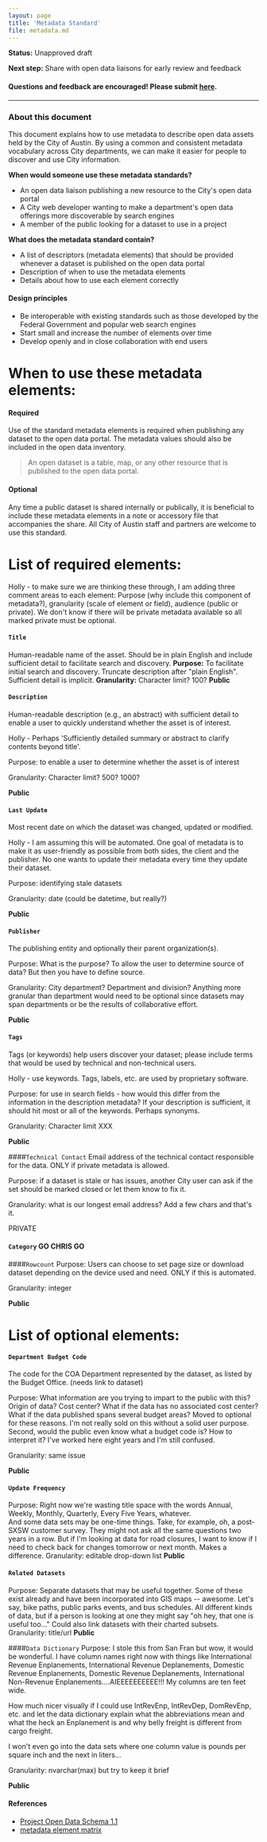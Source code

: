 ```yaml
---
layout: page
title: 'Metadata Standard'
file: metadata.md
---
```


**Status:** Unapproved draft  

**Next step:** Share with open data liaisons for early review and feedback  

#### Questions and feedback are encouraged! Please submit [here](https://github.com/cityofaustin/open-data-docs/milestones/Metadata%20Standard%20v1.0).

***

### About this document

This document explains how to use metadata to describe open data assets held by the City of Austin. By using a common and consistent metadata vocabulary across City departments, we can make it easier for people to discover and use City information. 

**When would someone use these metadata standards?**

* An open data liaison publishing a new resource to the City's open data portal
* A City web developer wanting to make a department's open data offerings more discoverable by search engines
* A member of the public looking for a dataset to use in a project

**What does the metadata standard contain?**

* A list of descriptors (metadata elements) that should be provided whenever a dataset is published on the open data portal
* Description of when to use the metadata elements
* Details about how to use each element correctly

#### Design principles

* Be interoperable with existing standards such as those developed by the Federal Government and popular web search engines
* Start small and increase the number of elements over time
* Develop openly and in close collaboration with end users

# When to use these metadata elements:

#### Required
Use of the standard metadata elements is required when publishing any dataset to the open data portal. The metadata values should also be included in the open data inventory. 
> An open dataset is a table, map, or any other resource that is published to the open data portal.

#### Optional
Any time a public dataset is shared internally or publically, it is beneficial to include these metadata elements in a note or accessory file that accompanies the share. All City of Austin staff and partners are welcome to use this standard. 

# List of required elements:

Holly - to make sure we are thinking these through, I am adding three comment areas to each element:  Purpose (why include this component of metadata?), granularity (scale of element or field), audience (public or private).  We don't know if there will be private metadata available so all marked private must be optional.


#### `Title`
Human-readable name of the asset. Should be in plain English and include sufficient detail to facilitate search and discovery.
**Purpose:**  To facilitate initial search and discovery.  Truncate description after "plain English".  Sufficient detail is implicit.
**Granularity:**  Character limit? 100?
**Public**

#### `Description` 
Human-readable description (e.g., an abstract) with sufficient detail to enable a user to quickly understand whether the asset is of interest.

Holly - Perhaps 'Sufficiently detailed summary or abstract to clarify contents beyond title'.

Purpose:  to enable a user to determine whether the asset is of interest

Granularity: Character limit?  500?  1000?

**Public**

#### `Last Update`
Most recent date on which the dataset was changed, updated or modified. 

Holly - I am assuming this will be automated.  One goal of metadata is to make it as user-friendly as possible from both sides, the client and the publisher.  No one wants to update their metadata every time they update their dataset.

Purpose:  identifying stale datasets

Granularity:  date (could be datetime, but really?)

**Public**

#### `Publisher`
The publishing entity and optionally their parent organization(s).

Purpose:  What is the purpose?  To allow the user to determine source of data?  But then you have to define source.

Granularity:  City department?  Department and division?  Anything more granular than department would need to be optional since datasets may span departments or be the results of collaborative effort.

**Public**

#### `Tags`
Tags (or keywords) help users discover your dataset; please include terms that would be used by technical and non-technical users.

Holly - use keywords.  Tags, labels, etc. are used by proprietary software.

Purpose: for use in search fields - how would this differ from the information in the description metadata?  If your description is sufficient, it should hit most or all of the keywords.  Perhaps synonyms.

Granularity: Character limit XXX

**Public**

####`Technical Contact`
Email address of the technical contact responsible for the data.  ONLY if private metadata is allowed.

Purpose:  if a dataset is stale or has issues, another City user can ask if the set should be marked closed or let them know to fix it.

Granularity:  what is our longest email address?  Add a few chars and that's it.

PRIVATE

#### `Category`  GO CHRIS GO

####`Rowcount`
Purpose:  Users can choose to set page size or download dataset depending on the device used and need.  ONLY if this is automated.

Granularity:  integer

**Public**


# List of optional elements: 


#### `Department Budget Code`
The code for the COA Department represented by the dataset, as listed by the Budget Office. (needs link to dataset)

Purpose: What information are you trying to impart to the public with this?  Origin of data?  Cost center?  What if the data has no associated cost center?  What if the data published spans several budget areas?  Moved to optional for these reasons.  I'm not really sold on this without a solid user purpose.  Second, would the public even know what a budget code is?  How to interpret it?  I've worked here eight years and I'm still confused.

Granularity:  same issue

**Public**

#### `Update Frequency`
Purpose: Right now we're wasting title space with the words Annual, Weekly, Monthly, Quarterly, Every Five Years, whatever.  
And some data sets may be one-time things.  Take, for example, oh, a post-SXSW customer survey.  They might not ask all the same questions two years in a row. 
But if I'm looking at data for road closures, I  want to know if I need to check back for changes tomorrow or next month. Makes a difference.
Granularity:  editable drop-down list
**Public**

#### `Related Datasets`
Purpose:  Separate datasets that may be useful together.  Some of these exist already and have been incorporated into GIS maps -- awesome.  Let's say, bike paths, public parks events, and bus schedules.  All different kinds of data, but if a person is looking at one they might say "oh hey, that one is useful too..."  Could also link datasets with their charted subsets.
Granularity:  title/url
**Public**

####`Data Dictionary`
Purpose:  I stole this from San Fran but wow, it would be wonderful.  I have column names right now with things like International Revenue Enplanements, International Revenue Deplanements, Domestic Revenue Enplanements, Domestic Revenue Deplanements, International Non-Revenue Enplanements....AIEEEEEEEEEE!!!  My columns are ten feet wide.

How much nicer visually if I could use IntRevEnp, IntRevDep, DomRevEnp, etc. and let the data dictionary explain what the abbreviations mean and what the heck an Enplanement is and why belly freight is different from cargo freight.

I won't even go into the data sets where one column value is pounds per square inch and the next in liters...

Granularity:  nvarchar(max) but try to keep it brief

**Public**



#### References
- [Project Open Data Schema 1.1](https://project-open-data.cio.gov/v1.1/schema/)
- [metadata element matrix](https://docs.google.com/spreadsheets/d/1aKp0ygULe6u6Dbrtj3ZOXn4rN3SV5hv-K5Ho4vlT3EE/edit?usp=sharing)
